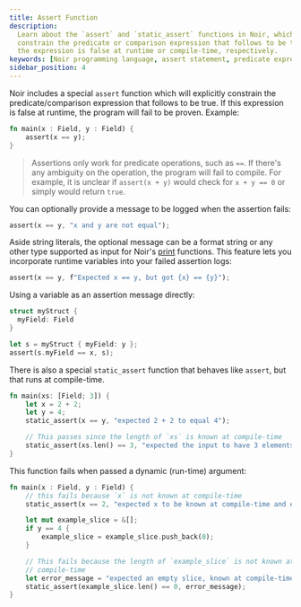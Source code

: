 ```yaml
---
title: Assert Function
description:
  Learn about the `assert` and `static_assert` functions in Noir, which can be used to explicitly
  constrain the predicate or comparison expression that follows to be true, and what happens if
  the expression is false at runtime or compile-time, respectively.
keywords: [Noir programming language, assert statement, predicate expression, comparison expression]
sidebar_position: 4
---
```


Noir includes a special `assert` function which will explicitly constrain the predicate/comparison
expression that follows to be true. If this expression is false at runtime, the program will fail to
be proven. Example:

```rust
fn main(x : Field, y : Field) {
    assert(x == y);
}
```

> Assertions only work for predicate operations, such as `==`. If there's any ambiguity on the operation, the program will fail to compile. For example, it is unclear if `assert(x + y)` would check for `x + y == 0` or simply would return `true`.

You can optionally provide a message to be logged when the assertion fails:

```rust
assert(x == y, "x and y are not equal");
```

Aside string literals, the optional message can be a format string or any other type supported as input for Noir's [print](../standard_library/logging.md) functions. This feature lets you incorporate runtime variables into your failed assertion logs:

```rust
assert(x == y, f"Expected x == y, but got {x} == {y}");
```

Using a variable as an assertion message directly:

```rust
struct myStruct {
  myField: Field
}

let s = myStruct { myField: y };
assert(s.myField == x, s);
```

There is also a special `static_assert` function that behaves like `assert`,
but that runs at compile-time.

```rust
fn main(xs: [Field; 3]) {
    let x = 2 + 2;
    let y = 4;
    static_assert(x == y, "expected 2 + 2 to equal 4");

    // This passes since the length of `xs` is known at compile-time
    static_assert(xs.len() == 3, "expected the input to have 3 elements");
}
```

This function fails when passed a dynamic (run-time) argument:

```rust
fn main(x : Field, y : Field) {
    // this fails because `x` is not known at compile-time
    static_assert(x == 2, "expected x to be known at compile-time and equal to 2");

    let mut example_slice = &[];
    if y == 4 {
        example_slice = example_slice.push_back(0);
    }

    // This fails because the length of `example_slice` is not known at
    // compile-time
    let error_message = "expected an empty slice, known at compile-time";
    static_assert(example_slice.len() == 0, error_message);
}
```

